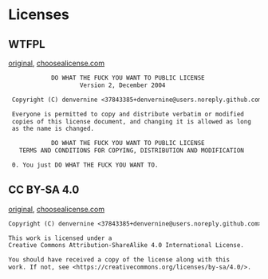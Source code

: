 # Licenses

## WTFPL

[original](http://www.wtfpl.net/about/), [choosealicense.com](https://choosealicense.com/licenses/wtfpl/)

```txt
            DO WHAT THE FUCK YOU WANT TO PUBLIC LICENSE
                    Version 2, December 2004

 Copyright (C) denvernine <37843385+denvernine@users.noreply.github.com>

 Everyone is permitted to copy and distribute verbatim or modified
 copies of this license document, and changing it is allowed as long
 as the name is changed.

            DO WHAT THE FUCK YOU WANT TO PUBLIC LICENSE
   TERMS AND CONDITIONS FOR COPYING, DISTRIBUTION AND MODIFICATION

 0. You just DO WHAT THE FUCK YOU WANT TO.
```

## CC BY-SA 4.0

[original](https://creativecommons.org/2014/01/07/plaintext-versions-of-creative-commons-4-0-licenses/), [choosealicense.com](https://choosealicense.com/licenses/cc-by-sa-4.0/)

```txt
Copyright (C) denvernine <37843385+denvernine@users.noreply.github.com>

This work is licensed under a
Creative Commons Attribution-ShareAlike 4.0 International License.

You should have received a copy of the license along with this
work. If not, see <https://creativecommons.org/licenses/by-sa/4.0/>.
```
